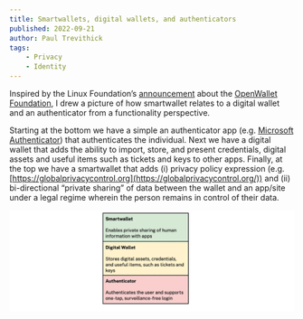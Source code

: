 ```yaml
---
title: Smartwallets, digital wallets, and authenticators
published: 2022-09-21
author: Paul Trevithick
tags: 
    - Privacy
    - Identity
---
```




Inspired by the Linux Foundation’s [announcement](https://www.linuxfoundation.org/press/linux-foundation-announces-an-intent-to-form-the-openwallet-foundation) about the [OpenWallet Foundation](https://openwallet.foundation/), I drew a picture of how smartwallet relates to a digital wallet and an authenticator from a functionality perspective.

Starting at the bottom we have a simple an authenticator app (e.g. [Microsoft Authenticator](https://www.microsoft.com/en-us/security/mobile-authenticator-app)) that authenticates the individual. Next we have a digital wallet that adds the ability to import, store, and present credentials, digital assets and useful items such as tickets and keys to other apps. Finally, at the top we have a smartwallet that adds (i) privacy policy expression (e.g. [https://globalprivacycontrol.org](https://globalprivacycontrol.org/)) and (ii) bi-directional “private sharing” of data between the wallet and an app/site under a legal regime wherein the person remains in control of their data.

![three layer cake](/src/assets/blog/smartwallet.webp)